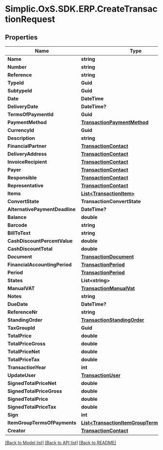 # Simplic.OxS.SDK.ERP.CreateTransactionRequest

## Properties

Name | Type | Description | Notes
------------ | ------------- | ------------- | -------------
**Name** | **string** |  | 
**Number** | **string** |  | 
**Reference** | **string** |  | [optional] 
**TypeId** | **Guid** |  | 
**SubtypeId** | **Guid** |  | 
**Date** | **DateTime** |  | 
**DeliveryDate** | **DateTime?** |  | [optional] 
**TermsOfPaymentId** | **Guid** |  | 
**PaymentMethod** | [**TransactionPaymentMethod**](TransactionPaymentMethod.md) |  | 
**CurrencyId** | **Guid** |  | 
**Description** | **string** |  | [optional] 
**FinancialPartner** | [**TransactionContact**](TransactionContact.md) |  | 
**DeliveryAddress** | [**TransactionContact**](TransactionContact.md) |  | [optional] 
**InvoiceRecipient** | [**TransactionContact**](TransactionContact.md) |  | 
**Payer** | [**TransactionContact**](TransactionContact.md) |  | 
**Responsible** | [**TransactionContact**](TransactionContact.md) |  | 
**Representative** | [**TransactionContact**](TransactionContact.md) |  | [optional] 
**Items** | [**List&lt;TransactionItem&gt;**](TransactionItem.md) |  | [optional] 
**ConvertState** | **TransactionConvertState** |  | [optional] 
**AlternativePaymentDeadline** | **DateTime?** |  | [optional] 
**Balance** | **double** |  | [optional] 
**Barcode** | **string** |  | [optional] 
**BillToText** | **string** |  | [optional] 
**CashDiscountPercentValue** | **double** |  | [optional] 
**CashDiscountTotal** | **double** |  | [optional] 
**Document** | [**TransactionDocument**](TransactionDocument.md) |  | [optional] 
**FinancialAccountingPeriod** | [**TransactionPeriod**](TransactionPeriod.md) |  | [optional] 
**Period** | [**TransactionPeriod**](TransactionPeriod.md) |  | [optional] 
**States** | **List&lt;string&gt;** |  | [optional] 
**ManualVAT** | [**TransactionManualVat**](TransactionManualVat.md) |  | [optional] 
**Notes** | **string** |  | [optional] 
**DueDate** | **DateTime?** |  | [optional] 
**ReferenceNr** | **string** |  | [optional] 
**StandingOrder** | [**TransactionStandingOrder**](TransactionStandingOrder.md) |  | [optional] 
**TaxGroupId** | **Guid** |  | [optional] 
**TotalPrice** | **double** |  | [optional] 
**TotalPriceGross** | **double** |  | [optional] 
**TotalPriceNet** | **double** |  | [optional] 
**TotalPriceTax** | **double** |  | [optional] 
**TransactionYear** | **int** |  | [optional] 
**UpdateUser** | [**TransactionUser**](TransactionUser.md) |  | 
**SignedTotalPriceNet** | **double** |  | [optional] 
**SignedTotalPriceGross** | **double** |  | [optional] 
**SignedTotalPrice** | **double** |  | [optional] 
**SignedTotalPriceTax** | **double** |  | [optional] 
**Sign** | **int** |  | [optional] 
**ItemGroupTermsOfPayments** | [**List&lt;TransactionItemGroupTermsOfPayment&gt;**](TransactionItemGroupTermsOfPayment.md) |  | [optional] 
**Creator** | [**TransactionContact**](TransactionContact.md) |  | 

[[Back to Model list]](../README.md#documentation-for-models) [[Back to API list]](../README.md#documentation-for-api-endpoints) [[Back to README]](../README.md)

